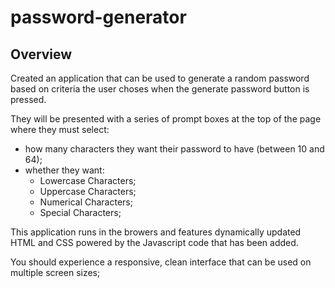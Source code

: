 # password-generator

## Overview
Created an application that can be used to generate a random password based on criteria the user choses when the generate password button is pressed. 

They will be presented with a series of prompt boxes at the top of the page where they must select:
 * how many characters they want their password to have (between 10 and 64);
 * whether they want:
    * Lowercase Characters;
    * Uppercase Characters;
    * Numerical Characters;
    * Special Characters;

This application runs in the browers and features dynamically updated HTML and CSS powered by the Javascript code that has been added.

You should experience a responsive, clean interface that can be used on multiple screen sizes;